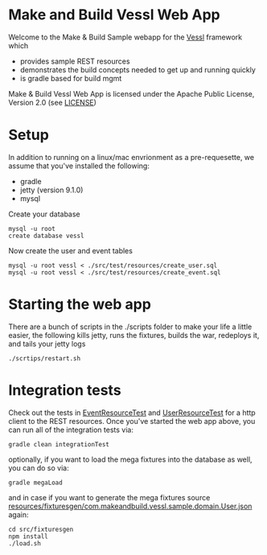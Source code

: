 # Make and Build Vessl Web App

Welcome to the Make & Build Sample webapp for the <a href="https://github.com/makeandbuild/vessl">Vessl</a> framework which
* provides sample REST resources
* demonstrates the build concepts needed to get up and running quickly
* is gradle based for build mgmt

Make & Build Vessl Web App is licensed under the Apache Public License, Version 2.0 (see [LICENSE](./LICENSE))

# Setup

In addition to running on a linux/mac envrionment as a pre-requesette, we assume that you've installed the following:
* gradle
* jetty (version 9.1.0)
* mysql

Create your database

    mysql -u root
    create database vessl

Now create the user and event tables

    mysql -u root vessl < ./src/test/resources/create_user.sql
    mysql -u root vessl < ./src/test/resources/create_event.sql

# Starting the web app

There are a bunch of scripts in the ./scripts folder to make your life a little easier, the following kills jetty, runs the fixtures, builds the war, redeploys it, and tails your jetty logs

    ./scrtips/restart.sh

# Integration tests

Check out the tests in [EventResourceTest](./src/test/java/com/makeandbuild/vessl/sample/rest/EventResourceTest.java) and [UserResourceTest](./src/test/java/com/makeandbuild/vessl/sample/rest/UserResourceTest.java) for a http client to the REST resources.  Once you've started the web app above, you can run all of the integration tests via:

    gradle clean integrationTest

optionally, if you want to load the mega fixtures into the database as well, you can do so via:

    gradle megaLoad

and in case if you want to generate the mega fixtures source [resources/fixturesgen/com.makeandbuild.vessl.sample.domain.User.json](https://github.com/makeandbuild/vessl-webapp/blob/master/src/test/resources/fixturesgen/com.makeandbuild.vessl.sample.domain.User.json) again:

    cd src/fixturesgen
    npm install
    ./load.sh


























